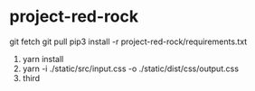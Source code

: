 # project-red-rock

git fetch
git pull
pip3 install -r project-red-rock/requirements.txt

1. yarn install
2. yarn -i ./static/src/input.css -o ./static/dist/css/output.css
3. third

